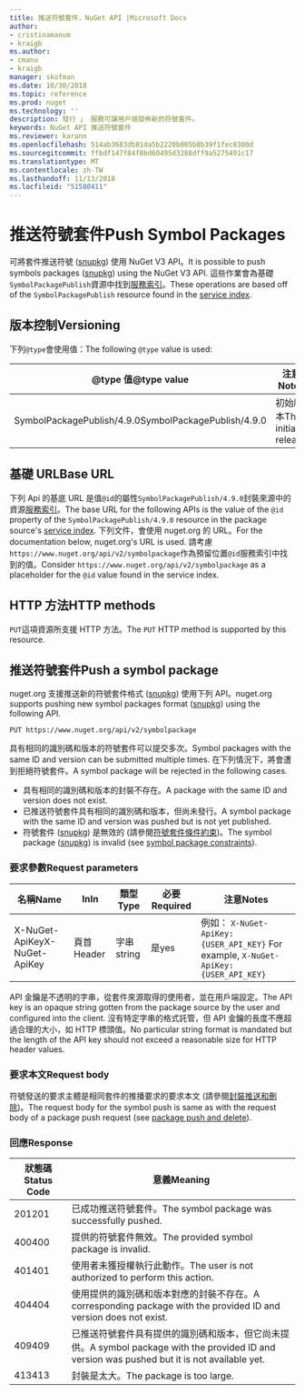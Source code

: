 ```yaml
---
title: 推送符號套件，NuGet API |Microsoft Docs
author:
- cristinamanum
- kraigb
ms.author:
- cmanu
- kraigb
manager: skofman
ms.date: 10/30/2018
ms.topic: reference
ms.prod: nuget
ms.technology: ''
description: 發行 」 服務可讓用戶端發佈新的符號套件。
keywords: NuGet API 推送符號套件
ms.reviewer: karann
ms.openlocfilehash: 514ab3683db81da5b2220b005b8b39f1fec8300d
ms.sourcegitcommit: ffbdf147f84f8bd60495d3288dff9a5275491c17
ms.translationtype: MT
ms.contentlocale: zh-TW
ms.lasthandoff: 11/13/2018
ms.locfileid: "51580411"
---
```

# <a name="push-symbol-packages"></a><span data-ttu-id="b835e-104">推送符號套件</span><span class="sxs-lookup"><span data-stu-id="b835e-104">Push Symbol Packages</span></span>

<span data-ttu-id="b835e-105">可將套件推送符號 ([snupkg](../create-packages/Symbol-Packages-snupkg.md)) 使用 NuGet V3 API。</span><span class="sxs-lookup"><span data-stu-id="b835e-105">It is possible to push symbols packages ([snupkg](../create-packages/Symbol-Packages-snupkg.md)) using the NuGet V3 API.</span></span>
<span data-ttu-id="b835e-106">這些作業會為基礎`SymbolPackagePublish`資源中找到[服務索引](service-index.md)。</span><span class="sxs-lookup"><span data-stu-id="b835e-106">These operations are based off of the `SymbolPackagePublish` resource found in the [service index](service-index.md).</span></span>

## <a name="versioning"></a><span data-ttu-id="b835e-107">版本控制</span><span class="sxs-lookup"><span data-stu-id="b835e-107">Versioning</span></span>

<span data-ttu-id="b835e-108">下列`@type`會使用值：</span><span class="sxs-lookup"><span data-stu-id="b835e-108">The following `@type` value is used:</span></span>

<span data-ttu-id="b835e-109">@type 值</span><span class="sxs-lookup"><span data-stu-id="b835e-109">@type value</span></span>                 | <span data-ttu-id="b835e-110">注意</span><span class="sxs-lookup"><span data-stu-id="b835e-110">Notes</span></span>
--------------------        | -----
<span data-ttu-id="b835e-111">SymbolPackagePublish/4.9.0</span><span class="sxs-lookup"><span data-stu-id="b835e-111">SymbolPackagePublish/4.9.0</span></span>  | <span data-ttu-id="b835e-112">初始版本</span><span class="sxs-lookup"><span data-stu-id="b835e-112">The initial release</span></span>

## <a name="base-url"></a><span data-ttu-id="b835e-113">基礎 URL</span><span class="sxs-lookup"><span data-stu-id="b835e-113">Base URL</span></span>

<span data-ttu-id="b835e-114">下列 Api 的基底 URL 是值`@id`的屬性`SymbolPackagePublish/4.9.0`封裝來源中的資源[服務索引](service-index.md)。</span><span class="sxs-lookup"><span data-stu-id="b835e-114">The base URL for the following APIs is the value of the `@id` property of the `SymbolPackagePublish/4.9.0` resource in the package source's [service index](service-index.md).</span></span> <span data-ttu-id="b835e-115">下列文件，會使用 nuget.org 的 URL。</span><span class="sxs-lookup"><span data-stu-id="b835e-115">For the documentation below, nuget.org's URL is used.</span></span> <span data-ttu-id="b835e-116">請考慮`https://www.nuget.org/api/v2/symbolpackage`作為預留位置`@id`服務索引中找到的值。</span><span class="sxs-lookup"><span data-stu-id="b835e-116">Consider `https://www.nuget.org/api/v2/symbolpackage` as a placeholder for the `@id` value found in the service index.</span></span>

## <a name="http-methods"></a><span data-ttu-id="b835e-117">HTTP 方法</span><span class="sxs-lookup"><span data-stu-id="b835e-117">HTTP methods</span></span>

<span data-ttu-id="b835e-118">`PUT`這項資源所支援 HTTP 方法。</span><span class="sxs-lookup"><span data-stu-id="b835e-118">The `PUT` HTTP method is supported by this resource.</span></span> 

## <a name="push-a-symbol-package"></a><span data-ttu-id="b835e-119">推送符號套件</span><span class="sxs-lookup"><span data-stu-id="b835e-119">Push a symbol package</span></span>

<span data-ttu-id="b835e-120">nuget.org 支援推送新的符號套件格式 ([snupkg](../create-packages/Symbol-Packages-snupkg.md)) 使用下列 API。</span><span class="sxs-lookup"><span data-stu-id="b835e-120">nuget.org supports pushing new symbol packages format ([snupkg](../create-packages/Symbol-Packages-snupkg.md)) using the following API.</span></span> 

    PUT https://www.nuget.org/api/v2/symbolpackage

<span data-ttu-id="b835e-121">具有相同的識別碼和版本的符號套件可以提交多次。</span><span class="sxs-lookup"><span data-stu-id="b835e-121">Symbol packages with the same ID and version can be submitted multiple times.</span></span> <span data-ttu-id="b835e-122">在下列情況下，將會遭到拒絕符號套件。</span><span class="sxs-lookup"><span data-stu-id="b835e-122">A symbol package will be rejected in the following cases.</span></span>
- <span data-ttu-id="b835e-123">具有相同的識別碼和版本的封裝不存在。</span><span class="sxs-lookup"><span data-stu-id="b835e-123">A package with the same ID and version does not exist.</span></span>
- <span data-ttu-id="b835e-124">已推送符號套件具有相同的識別碼和版本，但尚未發行。</span><span class="sxs-lookup"><span data-stu-id="b835e-124">A symbol package with the same ID and version was pushed but is not yet published.</span></span>
- <span data-ttu-id="b835e-125">符號套件 ([snupkg](../create-packages/Symbol-Packages-snupkg.md)) 是無效的 (請參閱[符號套件條件約束](../create-packages/Symbol-Packages-snupkg.md))。</span><span class="sxs-lookup"><span data-stu-id="b835e-125">The symbol package ([snupkg](../create-packages/Symbol-Packages-snupkg.md)) is invalid (see [symbol package constraints](../create-packages/Symbol-Packages-snupkg.md)).</span></span>

### <a name="request-parameters"></a><span data-ttu-id="b835e-126">要求參數</span><span class="sxs-lookup"><span data-stu-id="b835e-126">Request parameters</span></span>

<span data-ttu-id="b835e-127">名稱</span><span class="sxs-lookup"><span data-stu-id="b835e-127">Name</span></span>           | <span data-ttu-id="b835e-128">In</span><span class="sxs-lookup"><span data-stu-id="b835e-128">In</span></span>     | <span data-ttu-id="b835e-129">類型</span><span class="sxs-lookup"><span data-stu-id="b835e-129">Type</span></span>   | <span data-ttu-id="b835e-130">必要</span><span class="sxs-lookup"><span data-stu-id="b835e-130">Required</span></span> | <span data-ttu-id="b835e-131">注意</span><span class="sxs-lookup"><span data-stu-id="b835e-131">Notes</span></span>
-------------- | ------ | ------ | -------- | -----
<span data-ttu-id="b835e-132">X-NuGet-ApiKey</span><span class="sxs-lookup"><span data-stu-id="b835e-132">X-NuGet-ApiKey</span></span> | <span data-ttu-id="b835e-133">頁首</span><span class="sxs-lookup"><span data-stu-id="b835e-133">Header</span></span> | <span data-ttu-id="b835e-134">字串</span><span class="sxs-lookup"><span data-stu-id="b835e-134">string</span></span> | <span data-ttu-id="b835e-135">是</span><span class="sxs-lookup"><span data-stu-id="b835e-135">yes</span></span>      | <span data-ttu-id="b835e-136">例如： `X-NuGet-ApiKey: {USER_API_KEY}` </span><span class="sxs-lookup"><span data-stu-id="b835e-136">For example, `X-NuGet-ApiKey: {USER_API_KEY}`</span></span>

<span data-ttu-id="b835e-137">API 金鑰是不透明的字串，從套件來源取得的使用者，並在用戶端設定。</span><span class="sxs-lookup"><span data-stu-id="b835e-137">The API key is an opaque string gotten from the package source by the user and configured into the client.</span></span> <span data-ttu-id="b835e-138">沒有特定字串的格式託管，但 API 金鑰的長度不應超過合理的大小，如 HTTP 標頭值。</span><span class="sxs-lookup"><span data-stu-id="b835e-138">No particular string format is mandated but the length of the API key should not exceed a reasonable size for HTTP header values.</span></span>

### <a name="request-body"></a><span data-ttu-id="b835e-139">要求本文</span><span class="sxs-lookup"><span data-stu-id="b835e-139">Request body</span></span>

<span data-ttu-id="b835e-140">符號發送的要求主體是相同套件的推播要求的要求本文 (請參閱[封裝推送和刪除](package-publish-resource.md))。</span><span class="sxs-lookup"><span data-stu-id="b835e-140">The request body for the symbol push is same as with the request body of a package push request (see [package push and delete](package-publish-resource.md)).</span></span> 

### <a name="response"></a><span data-ttu-id="b835e-141">回應</span><span class="sxs-lookup"><span data-stu-id="b835e-141">Response</span></span>

<span data-ttu-id="b835e-142">狀態碼</span><span class="sxs-lookup"><span data-stu-id="b835e-142">Status Code</span></span> | <span data-ttu-id="b835e-143">意義</span><span class="sxs-lookup"><span data-stu-id="b835e-143">Meaning</span></span>
----------- | -------
<span data-ttu-id="b835e-144">201</span><span class="sxs-lookup"><span data-stu-id="b835e-144">201</span></span>         | <span data-ttu-id="b835e-145">已成功推送符號套件。</span><span class="sxs-lookup"><span data-stu-id="b835e-145">The symbol package was successfully pushed.</span></span>
<span data-ttu-id="b835e-146">400</span><span class="sxs-lookup"><span data-stu-id="b835e-146">400</span></span>         | <span data-ttu-id="b835e-147">提供的符號套件無效。</span><span class="sxs-lookup"><span data-stu-id="b835e-147">The provided symbol package is invalid.</span></span>
<span data-ttu-id="b835e-148">401</span><span class="sxs-lookup"><span data-stu-id="b835e-148">401</span></span>         | <span data-ttu-id="b835e-149">使用者未獲授權執行此動作。</span><span class="sxs-lookup"><span data-stu-id="b835e-149">The user is not authorized to perform this action.</span></span>
<span data-ttu-id="b835e-150">404</span><span class="sxs-lookup"><span data-stu-id="b835e-150">404</span></span>         | <span data-ttu-id="b835e-151">使用提供的識別碼和版本對應的封裝不存在。</span><span class="sxs-lookup"><span data-stu-id="b835e-151">A corresponding package with the provided ID and version does not exist.</span></span>
<span data-ttu-id="b835e-152">409</span><span class="sxs-lookup"><span data-stu-id="b835e-152">409</span></span>         | <span data-ttu-id="b835e-153">已推送符號套件具有提供的識別碼和版本，但它尚未提供。</span><span class="sxs-lookup"><span data-stu-id="b835e-153">A symbol package with the provided ID and version was pushed but it is not available yet.</span></span>
<span data-ttu-id="b835e-154">413</span><span class="sxs-lookup"><span data-stu-id="b835e-154">413</span></span>         | <span data-ttu-id="b835e-155">封裝是太大。</span><span class="sxs-lookup"><span data-stu-id="b835e-155">The package is too large.</span></span>

